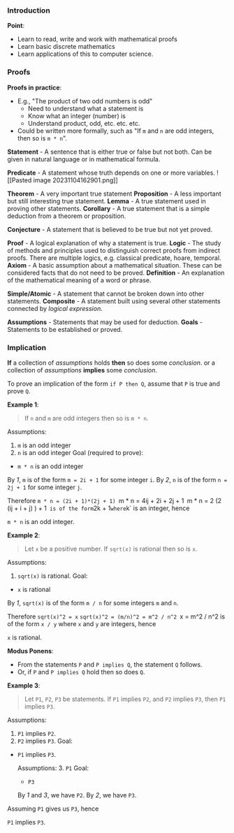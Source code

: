 ### Introduction
**Point**: 
- Learn to read, write and work with mathematical proofs
- Learn basic discrete mathematics
- Learn applications of this to computer science.

### Proofs
**Proofs in practice**:
- E.g., "The product of two odd numbers is odd"
	- Need to understand what a statement is
	- Know what an integer (number) is
	- Understand product, odd, etc. etc. etc.
- Could be written more formally, such as "If `m` and `n` are odd integers, then so is `m * n`".

**Statement** - A sentence that is either true or false but not both. Can be given in natural language or in mathematical formula.

**Predicate** - A statement whose truth depends on one or more variables.
![[Pasted image 20231104162901.png]]

**Theorem** - A very important true statement
**Proposition** - A less important but still interesting true statement.
**Lemma** - A true statement used in proving other statements.
**Corollary** - A true statement that is a simple deduction from a theorem or proposition.

**Conjecture** - A statement that is believed to be true but not yet proved.

**Proof** - A logical explanation of why a statement is true.
**Logic** - The study of methods and principles used to distinguish correct proofs from indirect proofs. There are multiple logics, e.g. classical predicate, hoare, temporal.
**Axiom** - A basic assumption about a mathematical situation. These can be considered facts that do not need to be proved.
**Definition** - An explanation of the mathematical meaning of a word or phrase.

**Simple/Atomic** - A statement that cannot be broken down into other statements.
**Composite** - A statement built using several other statements connected by *logical expression*.

**Assumptions** - Statements that may be used for deduction.
**Goals** - Statements to be established or proved.
### Implication
**If** a collection of *assumptions* holds **then** so does some *conclusion*.
or
a collection of *assumptions* **implies** some *conclusion*.

To prove an implication of the form `if P then Q`, assume that `P` is true and prove `Q`.

**Example 1**:
> If `n` and `m` are odd integers then so is `m * n`.

Assumptions:
1. `m` is an odd integer
2. `n` is an odd integer
Goal (required to prove):
- `m * n` is an odd integer

By *1*, `m` is of the form `m = 2i + 1` for some integer `i`.
By *2*, `n` is of the form `n = 2j + 1` for some integer `j`.

Therefore
`m * n = (2i + 1)*(2j + 1)
`m * n = 4ij + 2i + 2j + 1`
`m * n = 2 (2 (ij + i + j) ) + 1` 
is of the form `2k + 1` where `k` is an integer, hence 

`m * n` is an odd integer.

**Example 2**:
> Let `x` be a positive number. If `sqrt(x)` is rational then so is `x`.

Assumptions:
1. `sqrt(x)` is rational.
Goal:
- `x` is rational

By *1*, `sqrt(x)` is of the form `m / n` for some integers `m` and `n`.

Therefore
`sqrt(x)^2 = x`
`sqrt(x)^2 = (m/n)^2 = m^2 / n^2
`x = m^2 / n^2
is of the form `x / y` where `x` and `y` are integers, hence

`x` is rational.

**Modus Ponens**:
- From the statements `P` and `P implies Q`, the statement `Q` follows.
- Or, if `P` and `P implies Q` hold then so does `Q`.

**Example 3**:
> Let `P1`, `P2`, `P3` be statements. If `P1` implies `P2`, and `P2` implies `P3`, then `P1` implies `P3`.

Assumptions:
1. `P1` implies `P2`.
2. `P2` implies `P3`.
Goal:
- `P1` implies `P3`.

	Assumptions:
	3. `P1`
	Goal:
	- `P3`
	
	By *1* and *3*, we have `P2`.
	By *2*, we have `P3`.

Assuming `P1` gives us `P3`, hence

`P1` implies `P3`.







